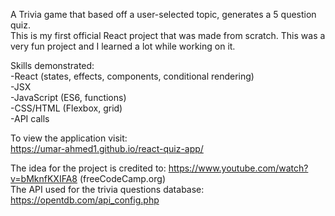 A Trivia game that based off a user-selected topic, generates a 5 question quiz.   
This is my first official React project that was made from scratch. This was a very fun project and I learned a lot while working on it.

Skills demonstrated:  
-React (states, effects, components, conditional rendering)  
-JSX  
-JavaScript (ES6, functions)  
-CSS/HTML (Flexbox, grid)  
-API calls  


To view the application visit:  
https://umar-ahmed1.github.io/react-quiz-app/

The idea for the project is credited to: https://www.youtube.com/watch?v=bMknfKXIFA8 (freeCodeCamp.org)  
The API used for the trivia questions database: https://opentdb.com/api_config.php  
